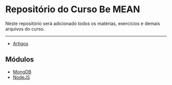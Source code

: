 # Repositório do Curso Be MEAN


Neste repositório será adicionado todos os matérias, exercícios e demais arquivos do curso.

---

- [Artigos](https://github.com/marcelohmdias/be-mean-modulo-mongodb/tree/master/articles)

## Módulos

- [MongDB](https://github.com/marcelohmdias/curso-be-mean/tree/master/mongodb)
- [NodeJS](https://github.com/marcelohmdias/curso-be-mean/tree/master/nodejs)
